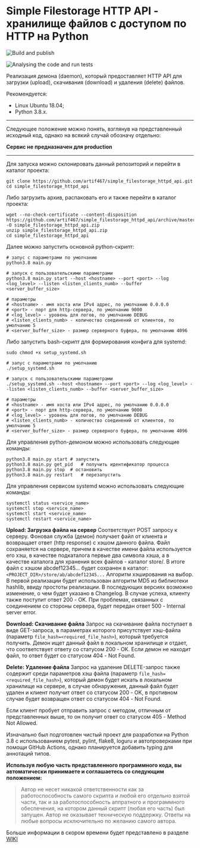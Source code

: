 # Simple Filestorage HTTP API - хранилище файлов с доступом по HTTP на Python

![Build and publish](https://github.com/artif467/simple_filestorage_httpd_api/workflows/Build%20and%20publish/badge.svg)

![Analysing the code and run tests](https://github.com/artif467/simple_filestorage_httpapi/workflows/Analysing%20the%20code%20and%20run%20tests/badge.svg?branch=master)

Реализация демона (daemon), который предоставляет HTTP API для загрузки (upload), скачивания (download) и удаления (delete) файлов.

Рекомендуется:
- Linux Ubuntu 18.04;
- Python 3.8.x.

---

Следующее положение можно понять, взглянув на представленный исходный код, однако на всякий случай обозначу отдельно:

**Сервис не предназначен для production**

___

Для запуска можно склонировать данный репозиторий и перейти в каталог проекта:
```
git clone https://github.com/artif467/simple_filestorage_httpd_api.git
cd simple_filestorage_httpd_api
```

Либо загрузить архив, распаковать его и также перейти в каталог проекта:
```
wget --no-check-certificate --content-disposition https://github.com/artif467/simple_filestorage_httpd_api/archive/master.zip -O simple_filestorage_httpd_api.zip
unzip simple_filestorage_httpd_api.zip
cd simple_filestorage_httpd_api
```

Далее можно запустить основной python-скрипт:
```
# запус с параметрами по умолчанию 
python3.8 main.py

# запуск с пользовательскими параметрами
python3.8 main.py start --host <hostname> --port <port> --log <log_level> --listen <listen_clients_numb> --buffer <server_buffer_size>

# параметры
# <hostname> - имя хоста или IPv4 адрес, по умолчанию 0.0.0.0
# <port> - порт для http-сервера, по умолчанию 9000
# <log_level> - уровень для логов, по умолчанию DEBUG
# <listen_clients_numb> - количество соединений от клиентов, по умолчанию 5
# <server_buffer_size> - размер серверного буфера, по умолчанию 4096
```

Либо запустить bash-скрипт для формирования конфига для systemd:
```
sudo chmod +x setup_systemd.sh

# запус с параметрами по умолчанию 
./setup_systemd.sh

# запуск с пользовательскими параметрами
./setup_systemd.sh --host <hostname> --port <port> --log <log_level> --listen <listen_clients_numb> --buffer <server_buffer_size>

# параметры
# <hostname> - имя хоста или IPv4 адрес, по умолчанию 0.0.0.0
# <port> - порт для http-сервера, по умолчанию 9000
# <log_level> - уровень для логов, по умолчанию DEBUG
# <listen_clients_numb> - количество соединений от клиентов, по умолчанию 5
# <server_buffer_size> - размер серверного буфера, по умолчанию 4096
```

Для управления python-демоном можно использовать следующие команды:
```
python3.8 main.py start # запустить
python3.8 main.py get_pid   # получить идентификатор процесса
python3.8 main.py stop  # остановить
python3.8 main.py restart   # перезапустить
```

Для управления сервисом systemd можно использовать следующие команды:
```
systemctl status <service_name>
systemctl stop <service_name>
systemctl start <service_name>
systemctl restart <service_name>
```


**Upload: Загрузка файла на сервер**
Соответствует POST запросу к серверу. Фоновая служба (демон) получает файл от клиента и возвращает ответ (http response) с хэшом данного файла. Файл сохраняется на сервере, причем в качестве имени файла используется его хэш, в качестве подкаталога первые два символа хэша, а в качестве каталога для хранения всех файлов - каталог store/. В итоге файл с хэшом abcdef12345... будет сохранен в каталог:
`<PROJECT_DIR>/store/ab/abcdef12345...`
Алгоритм хэширования на выбор. В первой реализации будет использован алгоритм MD5 из библиотеки hashlib, ввиду простоты реализации. В последующих версиях возможно изменение, о чем будет указано в Changelog.
В случае успеха, клиенту также поступит ответ 200 - OK. При проблемах, связанных с соединением со стороны сервера, будет передан ответ 500 - Internal server error.

**Download: Скачивание файла**
Запрос на скачивание файла поступает в виде GET-запроса, в параметрах которого присутствует хэш-файла (параметр `file_hash=<required_file_hash>`), который требуется получить. Демон ищет данный файл в локальном хранилище и отдает, что соответствует ответу со статусом 200 - OK. Если демон не находит файл, то ответ будет со статусом 404 - Not Found.

**Delete: Удаление файла**
Запрос на удаление DELETE-запрос также содержит среди параметров хэш файла (параметр `file_hash=<required_file_hash>`), который демон будет искать в локальном хранилище на сервере, в случае обнаружения, данный файл будет удален и клиент получит ответ со статусом 200 - OK, в противном случае будет возвращен ответ со статусом 404 - Not Found. 

Если клиент пробует отправить запрос с методом, отличным от представленных выше, то он получит ответ со статусом 405 - Method Not Allowed.

Изначально был подготовлен чистый проект для разработки на Python 3.8 с использованием pytest, pylint, flake8, loguru и автопроверками при помощи GitHub Actions, однако планируется добавить typing для аннотаций типов.

**Используя любую часть представленного программного кода, вы автоматически принимаете и соглашаетесь со следующим положением:**
> Автор не несет никакой ответственности как за работоспособность самого скрипта и любой его отдельно взятой части, так и за работоспособность аппратного и программного обеспечения, на котором данный скрипт (любая его часть) был запущен. Автор не оказывает техническую поддержку. Ответы на любые вопросы исключительно по желанию самого автора.


Больше информации в скором времени будет представлено в разделе [WIKI](https://github.com/artif467/simple_filestorage_httpapi/wiki)
